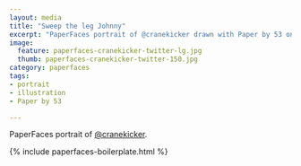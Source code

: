 ```yaml
---
layout: media
title: "Sweep the leg Johnny"
excerpt: "PaperFaces portrait of @cranekicker drawn with Paper by 53 on an iPad."
image: 
  feature: paperfaces-cranekicker-twitter-lg.jpg
  thumb: paperfaces-cranekicker-twitter-150.jpg
category: paperfaces
tags: 
- portrait
- illustration
- Paper by 53

---
```


PaperFaces portrait of [@cranekicker](http://twitter.com/cranekicker).

{% include paperfaces-boilerplate.html %}